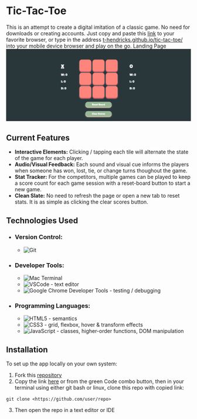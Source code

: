 # Tic-Tac-Toe
This is an attempt to create a digital imitation of a classic game. No need for downloads or creating accounts. Just copy and paste this [link](https://t-hendricks.github.io/tic-tac-toe/) to your favorite browser, or type in the address [t-hendricks.github.io/tic-tac-toe/](https://t-hendricks.github.io/tic-tac-toe/) into your mobile device browser and play on the go. 
Landing Page
![Screenshot of my project: tic-tac-toe](./images/screenshot.png)
## Current Features
- **Interactive Elements:** Clicking / tapping each tile will alternate the state of the game for each player.
- **Audio/Visual Feedback:** Each sound and visual cue informs the players when someone has won, lost, tie, or change turns thoughout the game.
- **Stat Tracker:** For the competitors, multiple games can be played to keep a score count for each game session with a reset-board button to start a new game.
- **Clean Slate:** No need to refresh the page or open a new tab to reset stats. It is as simple as clicking the clear scores button.
## Technologies Used
- ### Version Control:
    - ![Git](https://img.shields.io/badge/GIT-E44C30?style=for-the-badge&logo=git&logoColor=white)
- ### Developer Tools:
    - ![Mac Terminal](https://img.shields.io/badge/GNU%20Bash-4EAA25?style=for-the-badge&logo=GNU%20Bash&logoColor=white)
    - ![VSCode](https://img.shields.io/badge/Visual_Studio_Code-0078D4?style=for-the-badge&logo=visual%20studio%20code&logoColor=white) - text editor
    - ![Google Chrome Developer Tools](https://img.shields.io/badge/Google_chrome-4285F4?style=for-the-badge&logo=Google-chrome&logoColor=white) - testing / debugging
- ### Programming Languages:
   - ![HTML5](https://img.shields.io/badge/html5-%23E34F26.svg?style=for-the-badge&logo=html5&logoColor=white) - semantics
   - ![CSS3](https://img.shields.io/badge/css3-%231572B6.svg?style=for-the-badge&logo=css3&logoColor=white) - grid, flexbox, hover & transform effects
   - ![JavaScript](https://img.shields.io/badge/javascript-%23323330.svg?style=for-the-badge&logo=javascript&logoColor=%23F7DF1E) - classes, higher-order functions, DOM manipulation
## Installation
To set up the app locally on your own system:
1. Fork this [repository](https://github.com/t-hendricks/tic-tac-toe)
2. Copy the link [here](https://github.com/t-hendricks/tic-tac-toe.git) or from the green Code combo button, then in your terminal using either git bash or linux, clone this repo with copied link:
```
git clone <https://github.com/user/repo>
```
3. Then open the repo in a text editor or IDE
